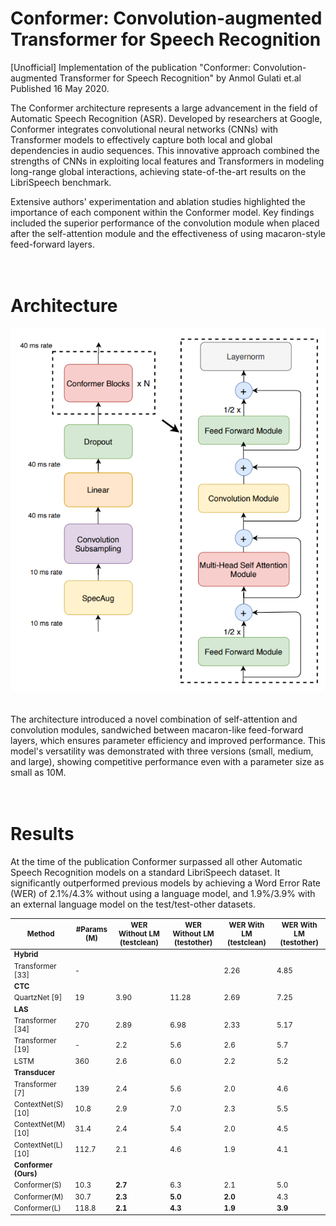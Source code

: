 # Conformer: Convolution-augmented Transformer for Speech Recognition
[Unofficial] Implementation of the publication "Conformer: Convolution-augmented Transformer for Speech Recognition" by Anmol Gulati et.al
<br>
Published 16 May 2020.

The Conformer architecture represents a large advancement in the field of Automatic Speech Recognition (ASR). Developed by researchers at Google, Conformer integrates convolutional neural networks (CNNs) with Transformer models to effectively capture both local and global dependencies in audio sequences. This innovative approach combined the strengths of CNNs in exploiting local features and Transformers in modeling long-range global interactions, achieving state-of-the-art results on the LibriSpeech benchmark.

Extensive authors' experimentation and ablation studies highlighted the importance of each component within the Conformer model. Key findings included the superior performance of the convolution module when placed after the self-attention module and the effectiveness of using macaron-style feed-forward layers.
<br><br><br>

# Architecture

<div align="center">
<img src="readme_files/architecture.png" alt="Conformer architecture" />
</div>

<br>
<br>
The architecture introduced a novel combination of self-attention and convolution modules, sandwiched between macaron-like feed-forward layers, which ensures parameter efficiency and improved performance. This model's versatility was demonstrated with three versions (small, medium, and large), showing competitive performance even with a parameter size as small as 10M.
<br><br><br>

# Results

At the time of the publication Conformer surpassed all other Automatic Speech Recognition models on a standard LibriSpeech dataset.
It significantly outperformed previous models by achieving a Word Error Rate (WER) of 2.1%/4.3% without using a language model, and 1.9%/3.9% with an external language model on the test/test-other datasets.

<div align="center">
<small>

| Method            | #Params (M) | WER Without LM (testclean) | WER Without LM (testother) | WER With LM (testclean) | WER With LM (testother) |
|-------------------|-------------|-----------------------------|----------------------------|--------------------------|-------------------------|
| **Hybrid**        |             |                             |                            |                          |                         |
| Transformer [33]  | -           |                             |                            | 2.26                     | 4.85                    |
| **CTC**           |             |                             |                            |                          |                         |
| QuartzNet [9]     | 19          | 3.90                        | 11.28                      | 2.69                     | 7.25                    |
| **LAS**           |             |                             |                            |                          |                         |
| Transformer [34]  | 270         | 2.89                        | 6.98                       | 2.33                     | 5.17                    |
| Transformer [19]  | -           | 2.2                         | 5.6                        | 2.6                      | 5.7                     |
| LSTM              | 360         | 2.6                         | 6.0                        | 2.2                      | 5.2                     |
| **Transducer**    |             |                             |                            |                          |                         |
| Transformer [7]   | 139         | 2.4                         | 5.6                        | 2.0                      | 4.6                     |
| ContextNet(S) [10]| 10.8        | 2.9                         | 7.0                        | 2.3                      | 5.5                     |
| ContextNet(M) [10]| 31.4        | 2.4                         | 5.4                        | 2.0                      | 4.5                     |
| ContextNet(L) [10]| 112.7       | 2.1                         | 4.6                        | 1.9                      | 4.1                     |
| **Conformer (Ours)**|           |                             |                            |                          |                         |
| Conformer(S)      | 10.3        | **2.7**                     | 6.3                        | 2.1                      | 5.0                     |
| Conformer(M)      | 30.7        | **2.3**                     | **5.0**                    | **2.0**                  | 4.3                     |
| Conformer(L)      | 118.8       | **2.1**                     | **4.3**                    | **1.9**                  | **3.9**                 |

</small>
</div>